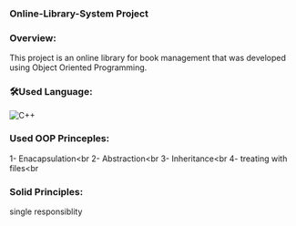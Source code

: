 ### Online-Library-System Project

### Overview:
  This project is an online library for book management that 
  was developed using Object Oriented Programming.
### 🛠Used Language:

  ![C++](https://img.shields.io/badge/C%2B%2B-00599C?style=flat-square&logo=c%2B%2B&logoColor=white)
### Used OOP Princeples:
  1- Enacapsulation<br
  2- Abstraction<br
  3- Inheritance<br 
  4- treating with files<br
### Solid Principles:
  single responsiblity
  




